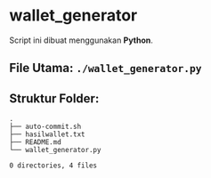 # wallet_generator

Script ini dibuat menggunakan **Python**.

## File Utama: `./wallet_generator.py`

## Struktur Folder:
```
.
├── auto-commit.sh
├── hasilwallet.txt
├── README.md
└── wallet_generator.py

0 directories, 4 files
```

